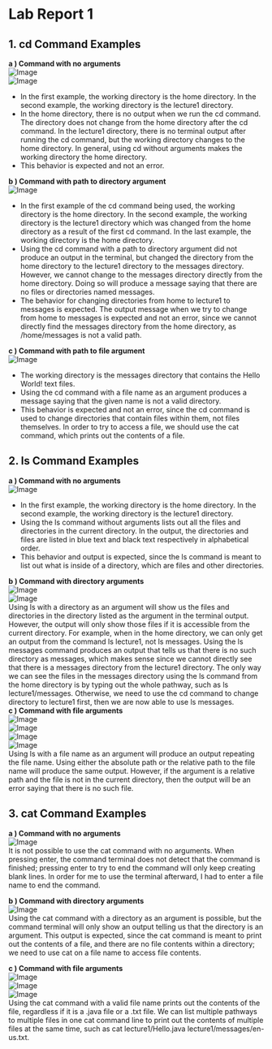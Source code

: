 # Lab Report 1 
## 1. cd Command Examples
**a ) Command with no arguments**  
![Image](CDnoarguments.PNG)  
![Image](CDnoargumentschange.PNG)  
- In the first example, the working directory is the home directory. In the second example, the working directory is the lecture1 directory.
- In the home directory, there is no output when we run the cd command. The directory does not change from the home directory after the cd command. In the lecture1 directory, there is no terminal output after running the cd command, but the working directory changes to the home directory. In general, using cd without arguments makes the working directory the home directory. 
- This behavior is expected and not an error. 


**b ) Command with path to directory argument**  
![Image](cdDirectoryError.png)  
- In the first example of the cd command being used, the working directory is the home directory. In the second example, the working directory is the lecture1 directory which was changed from the home directory as a result of the first cd command. In the last example, the working directory is the home directory.
- Using the cd command with a path to directory argument did not produce an output in the terminal, but changed the directory from the home directory to the lecture1 directory to the messages directory. However, we cannot change to the messages directory directly from the home directory. Doing so will produce a message saying that there are no files or directories named messages.
- The behavior for changing directories from home to lecture1 to messages is expected. The output message when we try to change from home to messages is expected and not an error, since we cannot directly find the messages directory from the home directory, as /home/messages is not a valid path.
  
**c ) Command with path to file argument**  
![Image](cdFile.png)  
- The working directory is the messages directory that contains the Hello World! text files.
- Using the cd command with a file name as an argument produces a message saying that the given name is not a valid directory. 
- This behavior is expected and not an error, since the cd command is used to change directories that contain files within them, not files themselves. In order to try to access a file, we should use the cat command, which prints out the contents of a file.

## 2. ls Command Examples
**a ) Command with no arguments**  
![Image](lsNoArg2.png)  
- In the first example, the working directory is the home directory. In the second example, the working directory is the lecture1 directory. 
- Using the ls command without arguments lists out all the files and directories in the current directory. In the output, the directories and files are listed in blue text and black text respectively in alphabetical order.
- This behavior and output is expected, since the ls command is meant to list out what is inside of a directory, which are files and other directories. 

**b ) Command with directory arguments**  
![Image](lsDirArg.png)  
![Image](lsDirArg2.png)  
Using ls with a directory as an argument will show us the files and directories in the directory listed as the argument in the terminal output. However, the output will only show those files if it is accessible from the current directory. For example, when in the home directory, we can only get an output from the command ls lecture1, not ls messages. Using the ls messages command produces an output that tells us that there is no such directory as messages, which makes sense since we cannot directly see that there is a messages directory from the lecture1 directory. The only way we can see the files in the messages directory using the ls command from the home directory is by typing out the whole pathway, such as ls lecture1/messages. Otherwise, we need to use the cd command to change directory to lecture1 first, then we are now able to use ls messages.   
**c ) Command with file arguments**  
![Image](lsFile1.png)  
![Image](lsFile2.png)  
![Image](lsFile4.png)  
![Image](lsFile3.png)  
Using ls with a file name as an argument will produce an output repeating the file name. Using either the absolute path or the relative path to the file name will produce the same output. However, if the argument is a relative path and the file is not in the current directory, then the output will be an error saying that there is no such file.  

## 3. cat Command Examples
**a ) Command with no arguments**  
![Image](catNoArg1.png)  
It is not possible to use the cat command with no arguments. When pressing enter, the command terminal does not detect that the command is finished; pressing enter to try to end the command will only keep creating blank lines. In order for me to use the terminal afterward, I had to enter a file name to end the command.  

**b ) Command with directory arguments**  
![Image](catDirArg.png)  
Using the cat command with a directory as an argument is possible, but the command terminal will only show an output telling us that the directory is an argument. This output is expected, since the cat command is meant to print out the contents of a file, and there are no file contents within a directory; we need to use cat on a file name to access file contents.  

**c ) Command with file arguments**  
![Image](catFile1.png)  
![Image](catFile2.png)  
![Image](catFile3.png)  
Using the cat command with a valid file name prints out the contents of the file, regardless if it is a .java file or a .txt file. We can list multiple pathways to multiple files in one cat command line to print out the contents of multiple files at the same time, such as cat lecture1/Hello.java lecture1/messages/en-us.txt. 
